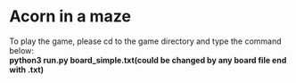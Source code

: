 # Acorn in a maze

To play the game, please cd to the game directory and type the command below:<br/>
__python3 run.py board_simple.txt(could be changed by any board file end with .txt)__
